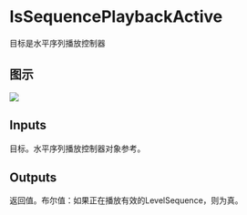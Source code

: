 # IsSequencePlaybackActive

目标是水平序列播放控制器

## 图示

![]($-20221218-21264772.png)

## Inputs

目标。水平序列播放控制器对象参考。  

## Outputs

返回值。布尔值：如果正在播放有效的LevelSequence，则为真。
